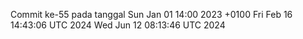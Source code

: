 Commit ke-55 pada tanggal Sun Jan 01 14:00 2023 +0100
Fri Feb 16 14:43:06 UTC 2024
Wed Jun 12 08:13:46 UTC 2024
